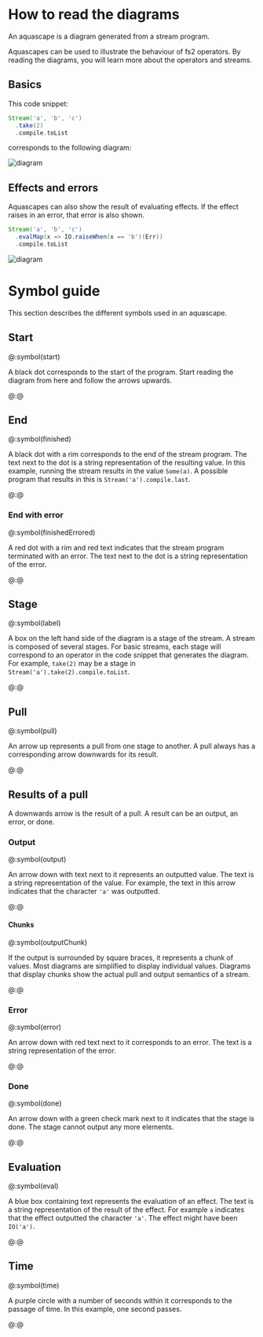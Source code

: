 # How to read the diagrams

An aquascape is a diagram generated from a stream program.

Aquascapes can be used to illustrate the behaviour of fs2 operators. By reading the diagrams, you will learn more about the operators and streams.

## Basics

This code snippet:

```scala
Stream('a', 'b', 'c')
  .take(2)
  .compile.toList
```

corresponds to the following diagram:

![diagram](../basic-example.png)

## Effects and errors

Aquascapes can also show the result of evaluating effects. If the effect raises in an error, that error is also shown.

```scala
Stream('a', 'b', 'c')
  .evalMap(x => IO.raiseWhen(x == 'b')(Err))
  .compile.toList
```

![diagram](../error-example.png)


# Symbol guide

This section describes the different symbols used in an aquascape.

## Start

@:symbol(start)

A black dot corresponds to the start of the program. Start reading the diagram from here and follow the arrows upwards.

@:@

## End

@:symbol(finished)

A black dot with a rim corresponds to the end of the stream program. The text next to the dot is a string representation of the resulting value. In this example, running the stream results in the value `Some(a)`. A possible program that results in this is `Stream('a').compile.last`.

@:@

### End with error

@:symbol(finishedErrored)

A red dot with a rim and red text indicates that the stream program terminated with an error. The text next to the dot is a string representation of the error. 

@:@

## Stage

@:symbol(label)

A box on the left hand side of the diagram is a stage of the stream. A stream is composed of several stages. For basic streams, each stage will correspond to an operator in the code snippet that generates the diagram. For example, `take(2)` may be a stage in `Stream('a').take(2).compile.toList`.

@:@


## Pull

@:symbol(pull)

An arrow up represents a pull from one stage to another. A pull always has a corresponding arrow downwards for its result.

@:@

## Results of a pull

A downwards arrow is the result of a pull. A result can be an output, an error, or done.

### Output

@:symbol(output)

An arrow down with text next to it represents an outputted value. The text is a string representation of the value. For example, the text in this arrow indicates that the character `'a'` was outputted.

@:@

#### Chunks

@:symbol(outputChunk)

If the output is surrounded by square braces, it represents a chunk of values. Most diagrams are simplified to display individual values. Diagrams that display chunks show the actual pull and output semantics of a stream.

@:@


### Error

@:symbol(error)

An arrow down with red text next to it corresponds to an error. The text is a string representation of the error.

@:@

### Done

@:symbol(done)

An arrow down with a green check mark next to it indicates that the stage is done. The stage cannot output any more elements.

@:@

## Evaluation

@:symbol(eval)

A blue box containing text represents the evaluation of an effect. The text is a string representation of the result of the effect. For example `a` indicates that the effect outputted the character `'a'`. The effect might have been `IO('a')`.

@:@


## Time
@:symbol(time)

A purple circle with a number of seconds within it corresponds to the passage of time. In this example, one second passes.

@:@

